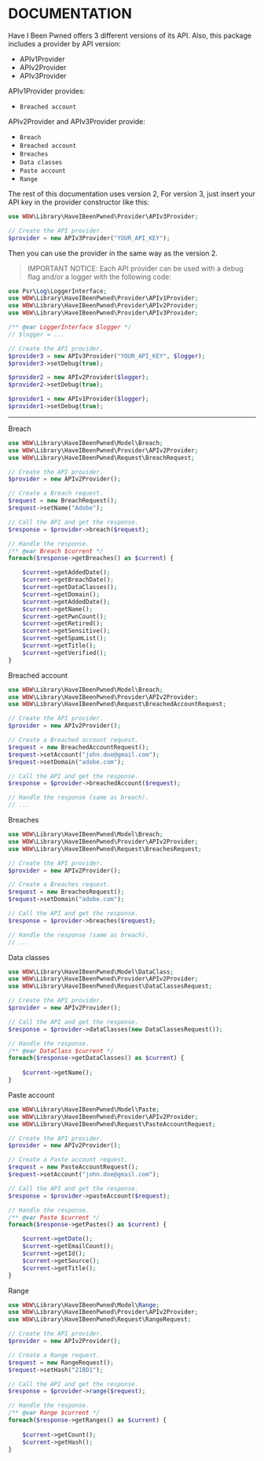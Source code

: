 DOCUMENTATION
=============

Have I Been Pwned offers 3 different versions of its API. Also, this package
includes a provider by API version:

- APIv1Provider
- APIv2Provider
- APIv3Provider

APIv1Provider provides:

- `Breached account`

APIv2Provider and APIv3Provider provide:

- `Breach`
- `Breached account`
- `Breaches`
- `Data classes`
- `Paste account`
- `Range`

The rest of this documentation uses version 2, For version 3, just insert your
API key in the provider constructor like this:

```php
use WBW\Library\HaveIBeenPwned\Provider\APIv3Provider;

// Create the API provider.
$provider = new APIv3Provider("YOUR_API_KEY");
```

Then you can use the provider in the same way as the version 2.

> IMPORTANT NOTICE: Each API provider can be used with a debug flag and/or a
> logger with the following code:

```php
use Psr\Log\LoggerInterface;
use WBW\Library\HaveIBeenPwned\Provider\APIv1Provider;
use WBW\Library\HaveIBeenPwned\Provider\APIv2Provider;
use WBW\Library\HaveIBeenPwned\Provider\APIv3Provider;

/** @var LoggerInterface $logger */
// $logger = ...

// Create the API provider.
$provider3 = new APIv3Provider("YOUR_API_KEY", $logger);
$provider3->setDebug(true);

$provider2 = new APIv2Provider($logger);
$provider2->setDebug(true);

$provider1 = new APIv1Provider($logger);
$provider1->setDebug(true);
```

---

Breach

```php
use WBW\Library\HaveIBeenPwned\Model\Breach;
use WBW\Library\HaveIBeenPwned\Provider\APIv2Provider;
use WBW\Library\HaveIBeenPwned\Request\BreachRequest;

// Create the API provider.
$provider = new APIv2Provider();

// Create a Breach request.
$request = new BreachRequest();
$request->setName("Adobe");

// Call the API and get the response.
$response = $provider->breach($request);

// Handle the response.
/** @var Breach $current */
foreach($response->getBreaches() as $current) {

    $current->getAddedDate();
    $current->getBreachDate();
    $current->getDataClasses();
    $current->getDomain();
    $current->getAddedDate();
    $current->getName();
    $current->getPwnCount();
    $current->getRetired();
    $current->getSensitive();
    $current->getSpamList();
    $current->getTitle();
    $current->getVerified();
}
```

Breached account

```php
use WBW\Library\HaveIBeenPwned\Model\Breach;
use WBW\Library\HaveIBeenPwned\Provider\APIv2Provider;
use WBW\Library\HaveIBeenPwned\Request\BreachedAccountRequest;

// Create the API provider.
$provider = new APIv2Provider();

// Create a Breached account request.
$request = new BreachedAccountRequest();
$request->setAccount("john.doe@gmail.com");
$request->setDomain("adobe.com");

// Call the API and get the response.
$response = $provider->breachedAccount($request);

// Handle the response (same as breach).
// ...
```

Breaches

```php
use WBW\Library\HaveIBeenPwned\Model\Breach;
use WBW\Library\HaveIBeenPwned\Provider\APIv2Provider;
use WBW\Library\HaveIBeenPwned\Request\BreachesRequest;

// Create the API provider.
$provider = new APIv2Provider();

// Create a Breaches request.
$request = new BreachesRequest();
$request->setDomain("adobe.com");

// Call the API and get the response.
$response = $provider->breaches($request);

// Handle the response (same as breach).
// ...
```

Data classes

```php
use WBW\Library\HaveIBeenPwned\Model\DataClass;
use WBW\Library\HaveIBeenPwned\Provider\APIv2Provider;
use WBW\Library\HaveIBeenPwned\Request\DataClassesRequest;

// Create the API provider.
$provider = new APIv2Provider();

// Call the API and get the response.
$response = $provider->dataClasses(new DataClassesRequest());

// Handle the response.
/** @var DataClass $current */
foreach($response->getDataClasses() as $current) {
    
    $current->getName();
}
```

Paste account

```php
use WBW\Library\HaveIBeenPwned\Model\Paste;
use WBW\Library\HaveIBeenPwned\Provider\APIv2Provider;
use WBW\Library\HaveIBeenPwned\Request\PasteAccountRequest;

// Create the API provider.
$provider = new APIv2Provider();

// Create a Paste account request.
$request = new PasteAccountRequest();
$request->setAccount("john.doe@gmail.com");

// Call the API and get the response.
$response = $provider->pasteAccount($request);

// Handle the response.
/** @var Paste $current */
foreach($response->getPastes() as $current) {

    $current->getDate();
    $current->getEmailCount();
    $current->getId();
    $current->getSource();
    $current->getTitle();
}
```

Range

```php
use WBW\Library\HaveIBeenPwned\Model\Range;
use WBW\Library\HaveIBeenPwned\Provider\APIv2Provider;
use WBW\Library\HaveIBeenPwned\Request\RangeRequest;

// Create the API provider.
$provider = new APIv2Provider();

// Create a Range request.
$request = new RangeRequest();
$request->setHash("21BD1");

// Call the API and get the response.
$response = $provider->range($request);

// Handle the response.
/** @var Range $current */
foreach($response->getRanges() as $current) {
    
    $current->getCount();
    $current->getHash();
}
```
